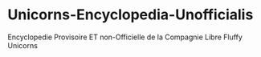 # Unicorns-Encyclopedia-Unofficialis
Encyclopedie Provisoire ET non-Officielle de la Compagnie Libre Fluffy Unicorns
